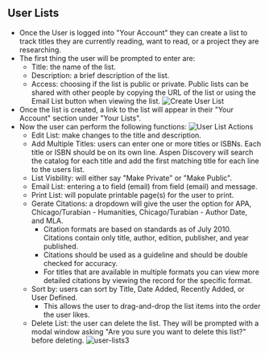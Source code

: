 ## User Lists
- Once the User is logged into "Your Account" they can create a list to track titles they are currently reading, want to read, or a project they are researching. 
- The first thing the user will be prompted to enter are: 
  - Title: the name of the list.
  - Description: a brief description of the list.
  - Access: choosing if the list is public or private. Public lists can be shared with other people by copying the URL of the list or using the Email List button when viewing the list.
  ![Create User List](/manual/images/create-user-list.png)
- Once the list is created, a link to the list will appear in their "Your Account" section under "Your Lists".
- Now the user can perform the following functions:
  ![User List Actions](/manual/images/create-user-lists-2.png)
  - Edit List: make changes to the title and description. 
  - Add Multiple Titles: users can enter one or more titles or ISBNs. Each title or ISBN should be on its own line. Aspen Discovery will search the catalog for each title and add the first matching title for each line to the users list.
  - List Visbility: will either say "Make Private" or "Make Public".
  - Email List: entering a to field (email) from field (email) and message.
  - Print List: will populate printable page(s) for the user to print. 
  - Gerate Citations: a dropdown will give the user the option for APA, Chicago/Turabian - Humanities, Chicago/Turabian - Author Date, and MLA.
    - Citation formats are based on standards as of July 2010. Citations contain only title, author, edition, publisher, and year published. 
    - Citations should be used as a guideline and should be double checked for accuracy. 
    - For titles that are available in multiple formats you can view more detailed citations by viewing the record for the specific format.
  - Sort by: users can sort by Title, Date Added, Recently Added, or User Defined. 
    - This allows the user to drag-and-drop the list items into the order the user likes.
  - Delete List: the user can delete the list. They will be prompted with a modal window asking "Are you sure you want to delete this list?" before deleting. 
    ![user-lists3](/manual/images/user-lists-3.png)
